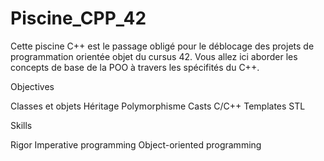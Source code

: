 # Piscine_CPP_42
 Cette piscine C++ est le passage obligé pour le déblocage des projets de programmation orientée objet du cursus 42. Vous allez ici aborder les concepts de base de la POO à travers les spécifités du C++. 

Objectives  

 Classes et objets
 Héritage 
 Polymorphisme 
 Casts 
 C/C++ 
 Templates 
 STL 

Skills  

 Rigor 
 Imperative programming 
 Object-oriented programming
